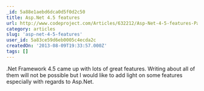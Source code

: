 ```yaml
---
_id: 5a88e1aebd6dca0d5f0d2c50
title: Asp.Net 4.5 features
url: http://www.codeproject.com/Articles/632212/Asp-Net-4-5-features-Part-1
category: articles
slug: 'asp-net-4-5-features'
user_id: 5a83ce59d6eb0005c4ecda2c
createdOn: '2013-08-09T19:33:57.000Z'
tags: []
---
```


.Net Framework 4.5 came up with lots of great features. Writing about all of them will not be possible but I would like to add light on some features especially with regards to Asp.Net.

